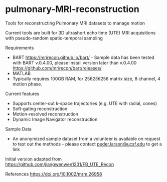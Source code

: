 # pulmonary-MRI-reconstruction
Tools for reconstructing Pulmonary MRI datasets to manage motion

Current tools are built for 3D ultrashort echo time (UTE) MRI acquisitions with pseudo-random spatio-temporal sampling

Requirements
  * BART https://mrirecon.github.io/bart/ - Sample data has been tested with BART v.0.4.00, please install version later than v.0.4.00
https://github.com/mrirecon/bart/releases/
   * MATLAB
   * Typically requires 100GB RAM, for 256*256*256 matrix size, 8 channel, 4 motion phase.

Current features
   * Supports center-out k-space trajectories (e.g. UTE with radial, cones)
   * Soft-gating reconstruction
   * Motion-resolved reconstruction
   * Dynamic Image Navigator reconstruction

Sample Data
   * An anonymized sample dataset from a volunteer is available on request to test out the methods - please contact peder.larson@ucsf.edu to get a link


Initial version adapted from
https://github.com/jiangwenwen1231/FB_UTE_Recon

References
https://doi.org/10.1002/mrm.26958
